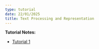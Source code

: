 ```yaml
---
type: tutorial
date: 22/01/2025
title: Text Processing and Representation
---
```

**Tutorial Notes:**
- [Tutorial 1](https://colab.research.google.com/drive/1zL7wrJ-j07KoXEg7rHDC-IJvcHewMjeO?usp=sharing)
